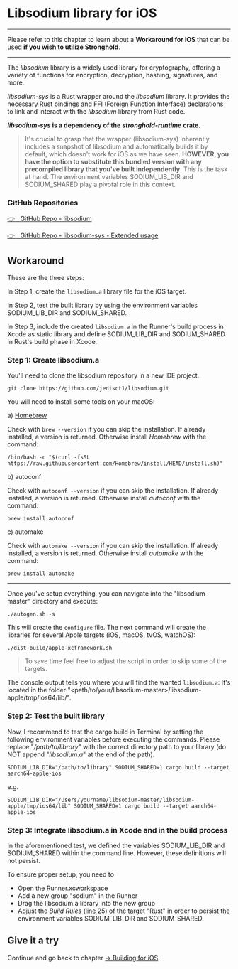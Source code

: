 # Libsodium library for iOS

---

Please refer to this chapter to learn about a **Workaround for iOS** that can be used **if you wish to utilize Stronghold**.

---

The _libsodium_ library is a widely used library for cryptography, offering a variety of functions for encryption, decryption, hashing, signatures, and more.

_libsodium-sys_ is a Rust wrapper around the _libsodium_ library. It provides the necessary Rust bindings and FFI (Foreign Function Interface) declarations to link and interact with the _libsodium_ library from Rust code.

**_libsodium-sys_ is a dependency of the _stronghold-runtime_ crate.**

> It's crucial to grasp that the wrapper (libsodium-sys) inherently includes a snapshot of libsodium and automatically builds it by default, which doesn't work for iOS as we have seen. **HOWEVER, you have the option to substitute this bundled version with any precompiled library that you've built independently.** This is the task at hand. The environment variables SODIUM_LIB_DIR and SODIUM_SHARED play a pivotal role in this context.

### GitHub Repositories

<a href="https://github.com/jedisct1/libsodium" target="_blank">👉 &nbsp; GitHub Repo - libsodium</a>

<a href="https://github.com/sodiumoxide/sodiumoxide#extended-usage" target="_blank">👉 &nbsp; GitHub Repo - libsodium-sys - Extended usage</a>

## Workaround

These are the three steps:

In Step 1, create the `libsodium.a` library file for the iOS target.

In Step 2, test the built library by using the environment variables SODIUM_LIB_DIR and SODIUM_SHARED.

In Step 3, include the created `libsodium.a` in the Runner's build process in Xcode as static library and define SODIUM_LIB_DIR and SODIUM_SHARED in Rust's build phase in Xcode.

### Step 1: Create libsodium.a

You'll need to clone the libsodium repository in a new IDE project.

```
git clone https://github.com/jedisct1/libsodium.git
```

You will need to install some tools on your macOS:

a) [Homebrew](https://brew.sh)

Check with `brew --version` if you can skip the installation. If already installed, a version is returned. Otherwise install _Homebrew_ with the command:

```
/bin/bash -c "$(curl -fsSL https://raw.githubusercontent.com/Homebrew/install/HEAD/install.sh)"
```

b) autoconf

Check with `autoconf --version` if you can skip the installation. If already installed, a version is returned. Otherwise install _autoconf_ with the command:

```
brew install autoconf
```

c) automake

Check with `automake --version` if you can skip the installation. If already installed, a version is returned. Otherwise install _automake_ with the command:

```
brew install automake
```

---

Once you've setup everything, you can navigate into the "libsodium-master" directory and execute:

```
./autogen.sh -s
```

This will create the `configure` file. The next command will create the libraries for several Apple targets (iOS, macOS, tvOS, watchOS):

```
./dist-build/apple-xcframework.sh
```

> To save time feel free to adjust the script in order to skip some of the targets.

The console output tells you where you will find the wanted `libsodium.a`: It's located in the folder "\<path/to/your/libsodium-master\>/libsodium-apple/tmp/ios64/lib/".

### Step 2: Test the built library

Now, I recommend to test the cargo build in Terminal by setting the following environment variables before executing the commands. Please replace "_/path/to/library_" with the correct directory path to your library (do NOT append "_libsodium.a_" at the end of the path).

```
SODIUM_LIB_DIR="/path/to/library" SODIUM_SHARED=1 cargo build --target aarch64-apple-ios
```

e.g.

```
SODIUM_LIB_DIR="/Users/yourname/libsodium-master/libsodium-apple/tmp/ios64/lib" SODIUM_SHARED=1 cargo build --target aarch64-apple-ios
```

### Step 3: Integrate libsodium.a in Xcode and in the build process

In the aforementioned test, we defined the variables SODIUM_LIB_DIR and SODIUM_SHARED within the command line. However, these definitions will not persist.

To ensure proper setup, you need to

- Open the Runner.xcworkspace
- Add a new group "sodium" in the Runner
- Drag the libsodium.a library into the new group
- Adjust the _Build Rules_ (line 25) of the target "Rust" in order to persist the environment variables SODIUM_LIB_DIR and SODIUM_SHARED.

## Give it a try

Continue and go back to chapter [-> Building for iOS](../building-for-ios/).
